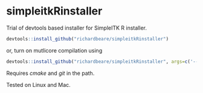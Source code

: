 # simpleitkRinstaller
Trial of devtools based installer for SimpleITK R installer.

```R
devtools::install_github("richardbeare/simpleitkRinstaller")
```
or, turn on mutlicore compilation using

```R
devtools::install_github("richardbeare/simpleitkRinstaller", args=c('--configure-vars="MAKEJ=6"'))
```

Requires _cmake_ and _git_ in the path.

Tested on Linux and Mac.

